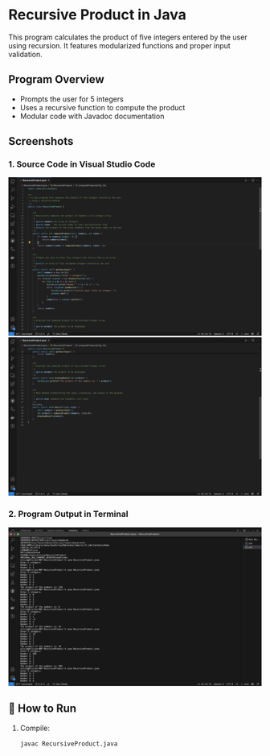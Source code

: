# Recursive Product in Java

This program calculates the product of five integers entered by the user using recursion. It features modularized functions and proper input validation.

## Program Overview

- Prompts the user for 5 integers
- Uses a recursive function to compute the product
- Modular code with Javadoc documentation

## Screenshots

### 1. Source Code in Visual Studio Code

![RecursiveProductSource1](screenshots/RecursiveProductSource1.png)
![RecursiveProductSource2](screenshots/RecursiveProductSource2.png)

### 2. Program Output in Terminal

![RecursiveProductOutput](screenshots/RecursiveProductOutput.png)

## 🔧 How to Run

1. Compile:

   ```bash
   javac RecursiveProduct.java
   ```
